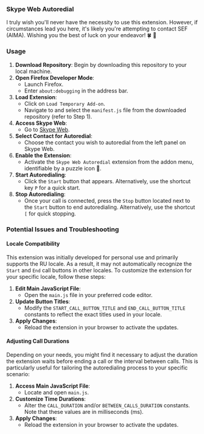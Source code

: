 ### Skype Web Autoredial

I truly wish you'll never have the necessity to use this extension. However, if circumstances lead you here, it's likely you're attempting to contact SEF (AIMA). Wishing you the best of luck on your endeavor! 🍀 🫡

### Usage 

1. **Download Repository**: Begin by downloading this repository to your local machine.
2. **Open Firefox Developer Mode**:
   - Launch Firefox.
   - Enter `about:debugging` in the address bar.
3. **Load Extension**:
   - Click on `Load Temporary Add-on`.
   - Navigate to and select the `manifest.js` file from the downloaded repository (refer to Step 1).
4. **Access Skype Web**:
   - Go to [Skype Web](https://web.skype.com/).
5. **Select Contact for Autoredial**:
   - Choose the contact you wish to autoredial from the left panel on Skype Web.
6. **Enable the Extension**:
   - Activate the `Skype Web Autoredial` extension from the addon menu, identifiable by a puzzle icon 🧩.
7. **Start Autoredialing**:
   - Click the `Start` button that appears. Alternatively, use the shortcut key `P` for a quick start.
8. **Stop Autoredialing**:
   - Once your call is connected, press the `Stop` button located next to the `Start` button to end autoredialing. Alternatively, use the shortcut `[` for quick stopping.


### Potential Issues and Troubleshooting

#### Locale Compatibility

This extension was initially developed for personal use and primarily supports the RU locale. As a result, it may not automatically recognize the `Start` and `End` call buttons in other locales. To customize the extension for your specific locale, follow these steps:

1. **Edit Main JavaScript File**:
   - Open the `main.js` file in your preferred code editor.
2. **Update Button Titles**:
   - Modify the `START_CALL_BUTTON_TITLE` and `END_CALL_BUTTON_TITLE` constants to reflect the exact titles used in your locale.
3. **Apply Changes**:
   - Reload the extension in your browser to activate the updates.

#### Adjusting Call Durations

Depending on your needs, you might find it necessary to adjust the duration the extension waits before ending a call or the interval between calls. This is particularly useful for tailoring the autoredialing process to your specific scenario:

1. **Access Main JavaScript File**:
   - Locate and open `main.js`.
2. **Customize Time Durations**:
   - Alter the `CALL_DURATION` and/or `BETWEEN_CALLS_DURATION` constants. Note that these values are in milliseconds (ms).
3. **Apply Changes**:
   - Reload the extension in your browser to activate the updates.
